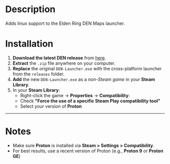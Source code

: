 # Description
Adds linux support to the Elden Ring DEN Maps launcher.

# Installation

1. **Download the latest DEN release** from [here](#).
2. **Extract** the `.zip` file anywhere on your computer.
3. **Replace** the original `DEN-Launcher.exe` with the cross-platform launcher from the `releases` folder.
4. **Add** the new `DEN-Launcher.exe` as a *non-Steam game* in your **Steam Library**.
5. In your **Steam Library**:
    - Right-click the game → **Properties** → **Compatibility**:
    - Check **"Force the use of a specific Steam Play compatibility tool"**
    - Select your version of **Proton**

---

# Notes

- Make sure **Proton** is installed via **Steam > Settings > Compatibility**.
- For best results, use a recent version of Proton (e.g., **Proton 9** or **Proton GE**)
